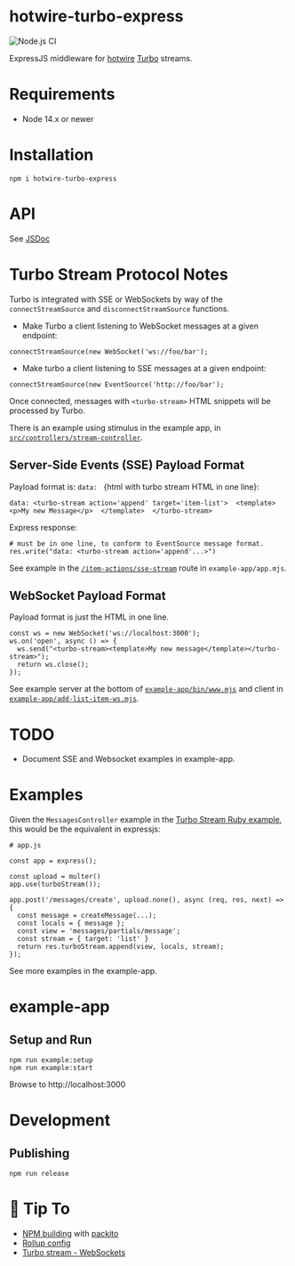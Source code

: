 # hotwire-turbo-express

![Node.js CI](https://github.com/twelve17/hotwire-turbo-express/workflows/Node.js%20CI/badge.svg)

ExpressJS middleware for <a href="https://hotwire.dev/">hotwire</a> <a href="https://turbo.hotwire.dev/">Turbo</a> streams.

# Requirements

- Node 14.x or newer

# Installation

```
npm i hotwire-turbo-express
```

# API

See [JSDoc](https://twelve17.github.io/hotwire-turbo-express/global.html)

# Turbo Stream Protocol Notes

Turbo is integrated with SSE or WebSockets by way of the `connectStreamSource` and `disconnectStreamSource` functions.


- Make Turbo a client listening to WebSocket messages at a given endpoint:
```
connectStreamSource(new WebSocket('ws://foo/bar');
```

- Make turbo a client listening to SSE messages at a given endpoint:

```
connectStreamSource(new EventSource('http://foo/bar');
```

Once connected, messages with `<turbo-stream>`  HTML snippets will be processed by Turbo.

There is an example using stimulus in the example app, in [`src/controllers/stream-controller`](https://github.com/twelve17/hotwire-turbo-express/blob/webpack/example-app/src/controllers/stream-controller.mjs).

## Server-Side Events (SSE) Payload Format

Payload format is: `data: ` {html with turbo stream HTML in one line}:

```
data: <turbo-stream action='append' target='item-list'>  <template>    <p>My new Message</p>  </template>  </turbo-stream>
```

Express response:
```
# must be in one line, to conform to EventSource message format.
res.write("data: <turbo-stream action='append'...>")
```

See example in the [`/item-actions/sse-stream`](https://github.com/twelve17/hotwire-turbo-express/blob/webpack/example-app/app.mjs#L88) route in `example-app/app.mjs`.

## WebSocket Payload Format

Payload format is just the HTML in one line.

```
const ws = new WebSocket('ws://localhost:3000');
ws.on('open', async () => {
  ws.send("<turbo-stream><template>My new message</template></turbo-stream>");
  return ws.close();
});
```

See example server at the bottom of [`example-app/bin/www.mjs`](https://github.com/twelve17/hotwire-turbo-express/blob/webpack/example-app/bin/www.mjs#L97) and client in [`example-app/add-list-item-ws.mjs`](https://github.com/twelve17/hotwire-turbo-express/blob/webpack/example-app/bin/add-list-item-ws.mjs#L25).

# TODO

- Document SSE and Websocket examples in example-app.

# Examples

Given the `MessagesController` example in the <a href="https://turbo.hotwire.dev/handbook/streams">Turbo Stream Ruby example</a>, this would be the equivalent in expressjs:

```
# app.js

const app = express();

const upload = multer()
app.use(turboStream());

app.post('/messages/create', upload.none(), async (req, res, next) => {
  const message = createMessage(...);
  const locals = { message };
  const view = 'messages/partials/message';
  const stream = { target: 'list' }
  return res.turboStream.append(view, locals, stream);
});
```

See more examples in the example-app.

# example-app

## Setup and Run

```
npm run example:setup
npm run example:start
```

Browse to http://localhost:3000

# Development

## Publishing

```
npm run release
```

# 🎩 Tip To

- [NPM building](https://mikbry.com/blog/javascript/npm/best-practices-npm-package) with [packito](https://github.com/mikbry/packito)
- [Rollup config](https://github.com/rollup/rollup-starter-lib/blob/master/rollup.config.js)
- [Turbo stream - WebSockets](https://twitter.com/dunglas/status/1346088916030529537)